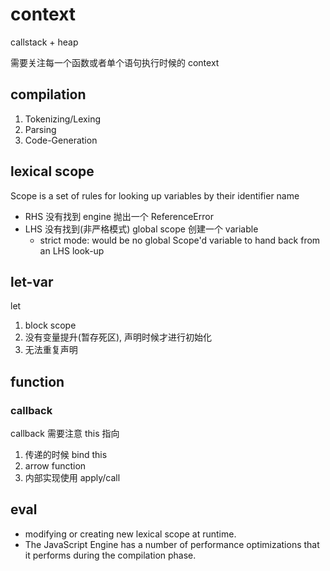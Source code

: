 # context

callstack + heap

需要关注每一个函数或者单个语句执行时候的 context

## compilation

1. Tokenizing/Lexing
2. Parsing
3. Code-Generation

## lexical scope

Scope is a set of rules for looking up variables by their identifier name

- RHS 没有找到 engine 抛出一个 ReferenceError
- LHS 没有找到(非严格模式) global scope 创建一个 variable
  - strict mode: would be no global Scope'd variable to hand back from an LHS look-up

## let-var

let

1. block scope
2. 没有变量提升(暂存死区), 声明时候才进行初始化
3. 无法重复声明

## function

### callback

callback 需要注意 this 指向

1. 传递的时候 bind this
2. arrow function
3. 内部实现使用 apply/call

## eval

- modifying or creating new lexical scope at runtime.
- The JavaScript Engine has a number of performance optimizations that it performs during the compilation phase.
